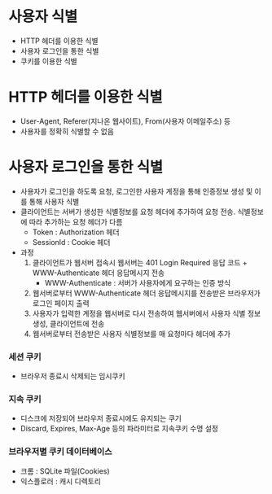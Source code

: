 # 사용자 식별
* HTTP 헤더를 이용한 식별
* 사용자 로그인을 통한 식별
* 쿠키를 이용한 식별

# HTTP 헤더를 이용한 식별
* User-Agent, Referer(지나온 웹사이트), From(사용자 이메일주소) 등
* 사용자를 정확히 식별할 수 없음

# 사용자 로그인을 통한 식별
* 사용자가 로그인을 하도록 요청, 로그인한 사용자 계정을 통해 인증정보 생성 및 이를 통해 사용자 식별
* 클라이언트는 서버가 생성한 식별정보를 요청 헤더에 추가하여 요청 전송. 식별정보에 따라 추가하는 요청 헤더가 다름
    * Token : Authorization 헤더
    * SessionId : Cookie 헤더
* 과정
   1. 클라이언트가 웹서버 접속시 웹서버는 401 Login Required 응답 코드 + WWW-Authenticate 헤더 응답메시지 전송
      * WWW-Authenticate : 서버가 사용자에게 요구하는 인증 방식
   2. 웹서버로부터 WWW-Authenticate 헤더 응답메시지를 전송받은 브라우저가 로그인 페이지 출력
   3. 사용자가 입력한 계정을 웹서버로 다시 전송하여 웹서버에서 사용자 식별 정보 생성, 클라이언트에 전송
   4. 웹서버로부터 전송받은 사용자 식별정보를 매 요청마다 헤더에 추가

### 세션 쿠키 
* 브라우저 종료시 삭제되는 임시쿠키

### 지속 쿠키
* 디스크에 저장되어 브라우저 종료시에도 유지되는 쿠기
* Discard, Expires, Max-Age 등의 파라미터로 지속쿠키 수명 설정

### 브라우저별 쿠키 데이터베이스
* 크롬 : SQLite 파일(Cookies)
* 익스플로러 : 캐시 디렉토리
